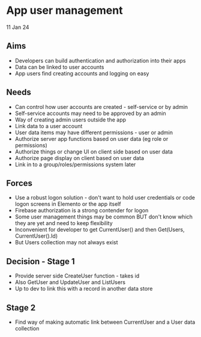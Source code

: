 App user management
===================

11 Jan 24

Aims
----

- Developers can build authentication and authorization into their apps
- Data can be linked to user accounts
- App users find creating accounts and logging on easy

Needs
-----

- Can control how user accounts are created - self-service or by admin
- Self-service accounts may need to be approved by an admin
- Way of creating admin users outside the app
- Link data to a user account
- User data items may have different permissions - user or admin
- Authorize server app functions based on user data (eg role or permissions)
- Authorize things or change UI on client side based on user data
- Authorize page display on client based on user data
- Link in to a group/roles/permissions system later



Forces
------

- Use a robust logon solution - don't want to hold user credentials or code logon screens in Elemento or the app itself
- Firebase authorization is a strong contender for logon
- Some user management things may be common BUT don't know which they are yet and need to keep flexibility
- Inconvenient for developer to get CurrentUser() and then Get(Users, CurrentUser().Id)
- But Users collection may not always exist


Decision - Stage 1
------------------

- Provide server side CreateUser function - takes id
- Also GetUser and UpdateUser and ListUsers
- Up to dev to link this with a record in another data store

Stage 2
-------

- Find way of making automatic link between CurrentUser and a User data collection
